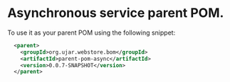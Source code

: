 # Asynchronous service parent POM.

To use it as your parent POM using the following snippet:

```xml
  <parent>
    <groupId>org.ujar.webstore.bom</groupId>
    <artifactId>parent-pom-async</artifactId>
    <version>0.0.7-SNAPSHOT</version>
  </parent>
```
